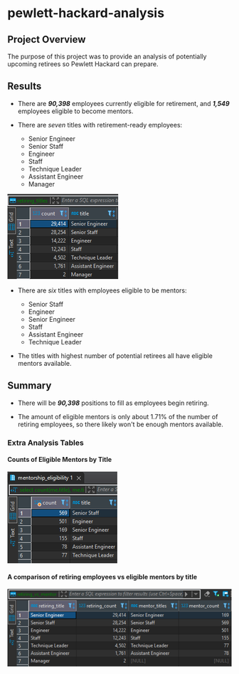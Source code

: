 # pewlett-hackard-analysis

## Project Overview
The purpose of this project was to provide an analysis of potentially upcoming retirees so Pewlett Hackard can prepare.

## Results

- There are ***90,398*** employees currently eligible for retirement, and ***1,549*** employees eligible to become mentors.

- There are *seven* titles with retirement-ready employees:
    - Senior Engineer
    - Senior Staff
    - Engineer
    - Staff
    - Technique Leader
    - Assistant Engineer
    - Manager
    
![Retiring Titles Table](resources/retiring_titles.png)

- There are *six* titles with employees eligible to be mentors:
    - Senior Staff
    - Engineer
    - Senior Engineer
    - Staff
    - Assistant Engineer
    - Technique Leader



- The titles with highest number of potential retirees all have eligible mentors available.


## Summary
- There will be ***90,398*** positions to fill as employees begin retiring.

- The amount of eligible mentors is only about 1.71% of the number of retiring employees, so there likely won't be enough mentors available. 



### **Extra Analysis Tables**

#### Counts of Eligible Mentors by Title

![Eligible Mentor Titles](resources/mentor_titles.png)


#### A comparison of retiring employees vs eligible mentors by title

![Retiring vs Eligible Mentors](resources/retiring_vs_mentor.png)